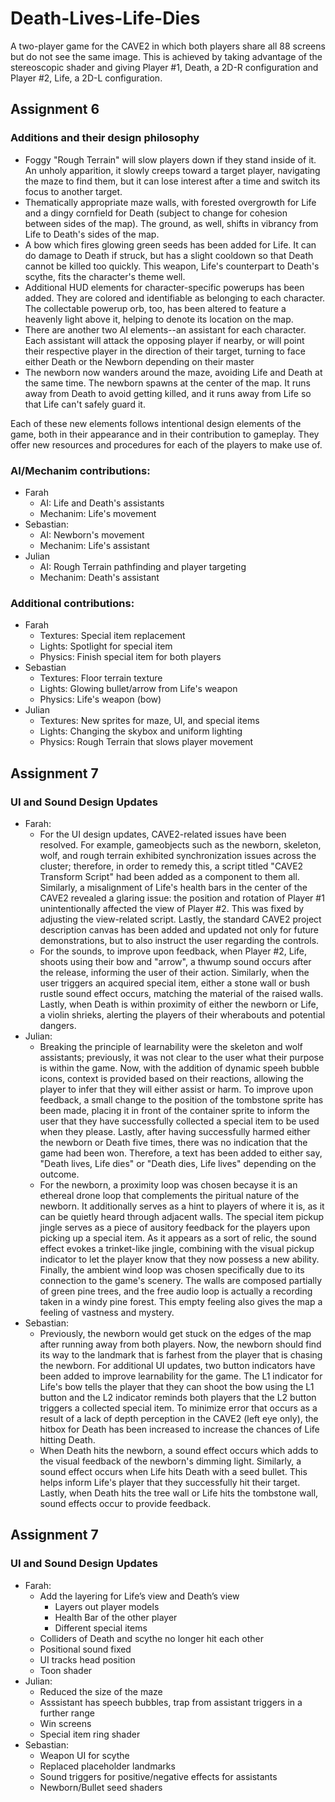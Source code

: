 # Death-Lives-Life-Dies
 A two-player game for the CAVE2 in which both players share all 88 screens but do not see the same image. This is achieved by taking advantage of the stereoscopic shader and giving Player #1, Death, a 2D-R configuration and Player #2, Life, a 2D-L configuration.

## Assignment 6
### Additions and their design philosophy
<ul>
    <li>
        Foggy "Rough Terrain" will slow players down if they stand inside of it. An unholy apparition, it slowly creeps toward a target player, navigating the maze to find them, but it can lose interest after a time and switch its focus to another target.
    </li>
    <li>
        Thematically appropriate maze walls, with forested overgrowth for Life and a dingy cornfield for Death (subject to change for cohesion between sides of the map). The ground, as well, shifts in vibrancy from Life to Death's sides of the map.
    </li>
    <li>
        A bow which fires glowing green seeds has been added for Life. It can do damage to Death if struck, but has a slight cooldown so that Death cannot be killed too quickly. This weapon, Life's counterpart to Death's scythe, fits the character's theme well.
    </li>
    <li>
        Additional HUD elements for character-specific powerups has been added. They are colored and identifiable as belonging to each character. The collectable powerup orb, too, has been altered to feature a heavenly light above it, helping to denote its location on the map.
    </li>
    <li>
        There are another two AI elements--an assistant for each character. Each assistant will attack the opposing player if nearby, or will point their respective player in the direction of their target, turning to face either Death or the Newborn depending on their master
    </li>
    <li>
        The newborn now wanders around the maze, avoiding Life and Death at the same time. The newborn spawns at the center of the map. It runs away from Death to avoid getting killed, and it runs away from Life so that Life can't safely guard it.
    </li>
</ul>
Each of these new elements follows intentional design elements of the game, both in their appearance and in their contribution to gameplay. They offer new resources and procedures for each of the players to make use of.

<br>

### AI/Mechanim contributions:
<ul>
    <li>
        Farah
        <ul>
            <li>
                AI: Life and Death's assistants
            </li>
            <li>
                Mechanim: Life's movement
            </li>
        </ul>
    </li>
    <li>
        Sebastian:  
        <ul>
            <li>
                AI: Newborn's movement
            </li>
            <li>
                Mechanim: Life's assistant
            </li>
        </ul>
    </li>
    <li>
        Julian
        <ul>
            <li>
                AI: Rough Terrain pathfinding and player targeting
            </li>
            <li>
                Mechanim: Death's assistant
            </li>
        </ul>
    </li>
</ul>

### Additional contributions:
<ul>
    <li>
        Farah 
        <ul>
            <li>
                Textures: Special item replacement
            </li>
            <li>
                Lights: Spotlight for special item
            </li>
            <li>
                Physics: Finish special item for both players
            </li>
        </ul>
    </li>
    <li>
        Sebastian
        <ul>
            <li>
                Textures: Floor terrain texture
            </li>
            <li>
                Lights: Glowing bullet/arrow from Life's weapon
            </li>
            <li>
                Physics: Life's weapon (bow)
            </li>
        </ul>
    </li>
    <li>
        Julian
        <ul>
            <li>
                Textures: New sprites for maze, UI, and special items
            </li>
            <li>
                Lights: Changing the skybox and uniform lighting
            </li>
            <li>
                Physics: Rough Terrain that slows player movement
            </li>
        </ul>
    </li>
</ul>

## Assignment 7
### UI and Sound Design Updates
<ul>
    <li>
     Farah:
     <ul>
       <li>
        For the UI design updates, CAVE2-related issues have been resolved. For example, gameobjects such as the newborn, skeleton, wolf, and rough terrain exhibited synchronization issues across the cluster; therefore, in order to remedy this, a script titled "CAVE2 Transform Script" had been added as a component to them all. Similarly, a misalignment of Life's health bars in the center of the CAVE2 revealed a glaring issue: the position and rotation of Player #1 unintentionally affected the view of Player #2. This was fixed by adjusting the view-related script. Lastly, the standard CAVE2 project description canvas has been added and updated not only for future demonstrations, but to also instruct the user regarding the controls.
       </li>
      <li>
       For the sounds, to improve upon feedback, when Player #2, Life, shoots using their bow and "arrow", a thwump sound occurs after the release, informing the user of their action. Similarly, when the user triggers an acquired special item, either a stone wall or bush rustle sound effect occurs, matching the material of the raised walls. Lastly, when Death is within proximity of either the newborn or Life, a violin shrieks, alerting the players of their wherabouts and potential dangers.
      </li>
     </ul>
   </li>
  <li>
   Julian:
     <ul>
      <li>
       Breaking the principle of learnability were the skeleton and wolf assistants; previously, it was not clear to the user what their purpose is within the game. Now, with the addition of dynamic speeh bubble icons, context is provided based on their reactions, allowing the player to infer that they will either assist or harm. To improve upon feedback, a small change to the position of the tombstone sprite has been made, placing it in front of the container sprite to inform the user that they have successfully collected a special item to be used when they please. Lastly, after having successfully harmed either the newborn or Death five times, there was no indication that the game had been won. Therefore, a text has been added to either say, "Death lives, Life dies" or "Death dies, Life lives" depending on the outcome.
      </li>
      <li>
      For the newborn, a proximity loop was chosen becayse it is an ethereal drone loop that complements the piritual nature of the newborn. It additionally serves as a hint to players of where it is, as it can be quietly heard through adjacent walls. The special item pickup jingle serves as a piece of ausitory feedback for the players upon picking up a special item. As it appears as a sort of relic, the sound effect evokes a trinket-like jingle, combining with the visual pickup indicator to let the player know that they now possess a new ability. Finally, the ambient wind loop was chosen specifically due to its connection to the game's scenery. The walls are composed partially of green pine trees, and the free audio loop is actually a recording taken in a windy pine forest. This empty feeling also gives the map a feeling of vastness and mystery.
      </li>
     </ul>
    </li>
    <li>
     Sebastian:
     <ul>
      <li>
       Previously, the newborn would get stuck on the edges of the map after running away from both players. Now, the newborn should find its way to the landmark that is farhest from the player that is chasing the newborn. For additional UI updates, two button indicators have been added to improve learnability for the game. The L1 indicator for Life's bow tells the player that they can shoot the bow using the L1 button and the L2 indicator reminds both players that the L2 button triggers a collected special item. To minimize error that occurs as a result of a lack of depth perception in the CAVE2 (left eye only), the hitbox for Death has been increased to increase the chances of Life hitting Death.
      </li>
      <li>
      When Death hits the newborn, a sound effect occurs which adds to the visual feedback of the newborn's dimming light. Similarly, a sound effect occurs when Life hits Death with a seed bullet. This helps inform Life's player that they successfully hit their target. Lastly, when Death hits the tree wall or Life hits the tombstone wall, sound effects occur to provide feedback.
      </li>
     </ul>
    </li>
</ul>

## Assignment 7
### UI and Sound Design Updates
<ul>
    <li>
        Farah:
        <ul>
            <li>
                Add the layering for Life’s view and Death’s view
                <ul>
                    <li>
                        Layers out player models
                    </li>
                    <li>
                        Health Bar of the other player
                    </li>
                    <li>
                        Different special items
                    </li>
                </ul>
            </li>
            <li>
            Colliders of Death and scythe no longer hit each other
            </li>
            <li>
                Positional sound fixed
            </li>
            <li>
                UI tracks head position
            </li>
            <li>
                Toon shader
            </li>
        </ul>
    </li>
    <li>
        Julian:
        <ul>
            <li>
                Reduced the size of the maze
            </li>
            <li>
                Asssistant has speech bubbles, trap from assistant triggers in a further range
            </li>
            <li>
                Win screens
            </li>
            <li>
                Special item ring shader
            </li>
        </ul>
    </li>
        <li>
        Sebastian:
        <ul>
            <li>
                Weapon UI for scythe
            </li>
            <li>
                Replaced placeholder landmarks
            </li>
            <li>
                Sound triggers for positive/negative effects for assistants
            </li>
            <li>
                Newborn/Bullet seed shaders
            </li>
        </ul>
    </li>
</ul>
